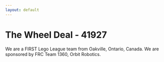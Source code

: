 ```yaml
---
layout: default
---
```


# The Wheel Deal - 41927

We are a FIRST Lego League team from Oakville, Ontario, Canada. We are sponsored by FRC Team 1360, Orbit Robotics.
